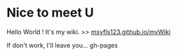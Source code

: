 Nice to meet U
===

Hello World ! It's my wiki. >> [msyfls123.github.io/myWiki](http://msyfls123.github.io/myWiki)

If don't work, I'll leave you... gh-pages
